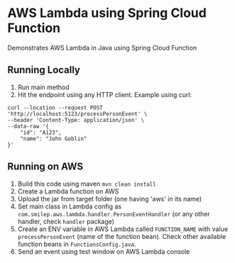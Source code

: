 # AWS Lambda using Spring Cloud Function

Demonstrates AWS Lambda in Java using Spring Cloud Function

## Running Locally

1) Run main method
2) Hit the endpoint using any HTTP client.
Example using curl:
```
curl --location --request POST 'http://localhost:5123/processPersonEvent' \
--header 'Content-Type: application/json' \
--data-raw '{
    "id": "A123",
    "name": "John Goblin"
}'
```

## Running on AWS
1) Build this code using maven `mvn clean install`
2) Create a Lambda function on AWS
3) Upload the jar from target folder (one having 'aws' in its name)
4) Set main class in Lambda config as `com.smilep.aws.lambda.handler.PersonEventHandler` (or any other handler, check `handler` package)   
4) Create an ENV variable in AWS Lambda called `FUNCTION_NAME` with value `processPersonEvent` (name of the function bean). Check other available function beans in `FunctionsConfig.java`.
5) Send an event using test window on AWS Lambda console
